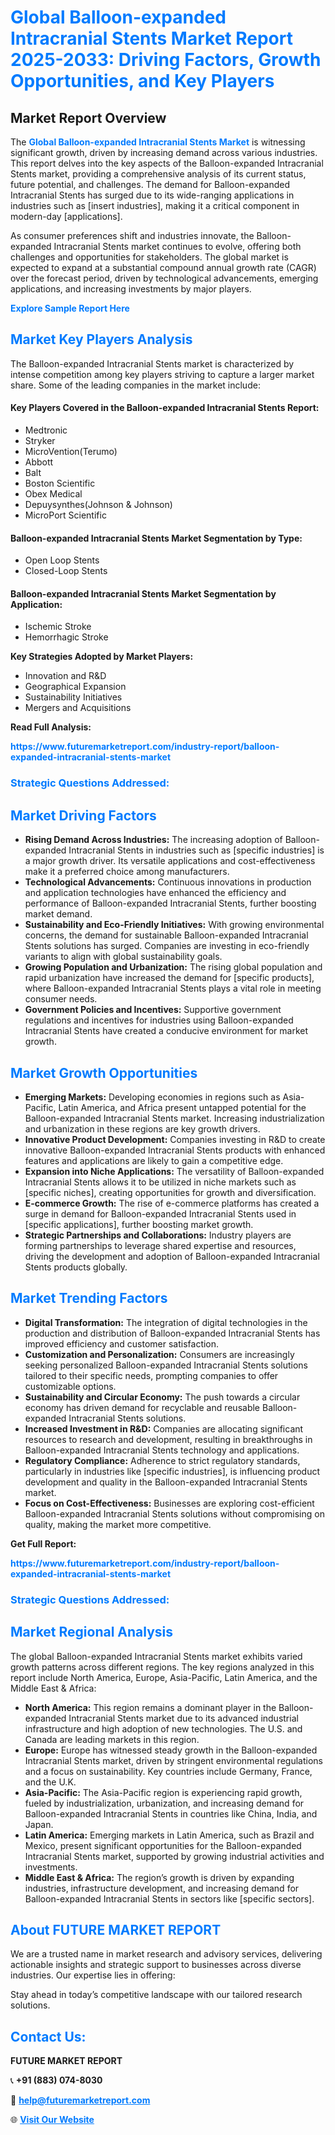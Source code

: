<h1 style="color: #007BFF;">Global Balloon-expanded Intracranial Stents Market Report 2025-2033: Driving Factors, Growth Opportunities, and Key Players</h1>

<section id="overview">
<h2>Market Report Overview</h2>
<p>The <a href="https://www.futuremarketreport.com/industry-report/balloon-expanded-intracranial-stents-market" style="color: #007BFF; text-decoration: none;"><strong>Global Balloon-expanded Intracranial Stents Market</strong></a> is witnessing significant growth, driven by increasing demand across various industries. This report delves into the key aspects of the Balloon-expanded Intracranial Stents market, providing a comprehensive analysis of its current status, future potential, and challenges. The demand for Balloon-expanded Intracranial Stents has surged due to its wide-ranging applications in industries such as [insert industries], making it a critical component in modern-day [applications].</p>
<p>As consumer preferences shift and industries innovate, the Balloon-expanded Intracranial Stents market continues to evolve, offering both challenges and opportunities for stakeholders. The global market is expected to expand at a substantial compound annual growth rate (CAGR) over the forecast period, driven by technological advancements, emerging applications, and increasing investments by major players.</p>
</section>

<section id="overview">
<p><a href="https://www.futuremarketreport.com/request-sample/reportId=84894" style="color: #007BFF; text-decoration: none;"><strong>Explore Sample Report Here</strong></a></p>
</section>

<section id="key-players">
<h2 style="color: #007BFF;">Market Key Players Analysis</h2>
<p>The Balloon-expanded Intracranial Stents market is characterized by intense competition among key players striving to capture a larger market share. Some of the leading companies in the market include:</p>
<h4>Key Players Covered in the Balloon-expanded Intracranial Stents Report:</h4>
<ul><li>Medtronic</li><li>Stryker</li><li>MicroVention(Terumo)</li><li>Abbott</li><li>Balt</li><li>Boston Scientific</li><li>Obex Medical</li><li>Depuysynthes(Johnson &amp; Johnson)</li><li>MicroPort Scientific</li></ul>
<h4>Balloon-expanded Intracranial Stents Market Segmentation by Type:</h4>
<ul><li>Open Loop Stents</li><li>Closed-Loop Stents</li></ul>

<h4>Balloon-expanded Intracranial Stents Market Segmentation by Application:</h4>
<ul><li>Ischemic Stroke</li><li>Hemorrhagic Stroke</li></ul>
<p><strong>Key Strategies Adopted by Market Players:</strong></p>
<ul>
<li>Innovation and R&D</li>
<li>Geographical Expansion</li>
<li>Sustainability Initiatives</li>
<li>Mergers and Acquisitions</li>
</ul>
</section>

<section>
<p><strong>Read Full Analysis: </strong></p><a href="https://www.futuremarketreport.com/industry-report/balloon-expanded-intracranial-stents-market" style="color: #007BFF; text-decoration: none;"><strong>https://www.futuremarketreport.com/industry-report/balloon-expanded-intracranial-stents-market</strong></a>
<h3 style="color: #007BFF;">Strategic Questions Addressed:</h3>
</section>

<section id="driving-factors">
<h2 style="color: #007BFF;">Market Driving Factors</h2>
<ul>
<li><strong>Rising Demand Across Industries:</strong> The increasing adoption of Balloon-expanded Intracranial Stents in industries such as [specific industries] is a major growth driver. Its versatile applications and cost-effectiveness make it a preferred choice among manufacturers.</li>
<li><strong>Technological Advancements:</strong> Continuous innovations in production and application technologies have enhanced the efficiency and performance of Balloon-expanded Intracranial Stents, further boosting market demand.</li>
<li><strong>Sustainability and Eco-Friendly Initiatives:</strong> With growing environmental concerns, the demand for sustainable Balloon-expanded Intracranial Stents solutions has surged. Companies are investing in eco-friendly variants to align with global sustainability goals.</li>
<li><strong>Growing Population and Urbanization:</strong> The rising global population and rapid urbanization have increased the demand for [specific products], where Balloon-expanded Intracranial Stents plays a vital role in meeting consumer needs.</li>
<li><strong>Government Policies and Incentives:</strong> Supportive government regulations and incentives for industries using Balloon-expanded Intracranial Stents have created a conducive environment for market growth.</li>
</ul>
</section>

<section id="growth-opportunities">
<h2 style="color: #007BFF;">Market Growth Opportunities</h2>
<ul>
<li><strong>Emerging Markets:</strong> Developing economies in regions such as Asia-Pacific, Latin America, and Africa present untapped potential for the Balloon-expanded Intracranial Stents market. Increasing industrialization and urbanization in these regions are key growth drivers.</li>
<li><strong>Innovative Product Development:</strong> Companies investing in R&D to create innovative Balloon-expanded Intracranial Stents products with enhanced features and applications are likely to gain a competitive edge.</li>
<li><strong>Expansion into Niche Applications:</strong> The versatility of Balloon-expanded Intracranial Stents allows it to be utilized in niche markets such as [specific niches], creating opportunities for growth and diversification.</li>
<li><strong>E-commerce Growth:</strong> The rise of e-commerce platforms has created a surge in demand for Balloon-expanded Intracranial Stents used in [specific applications], further boosting market growth.</li>
<li><strong>Strategic Partnerships and Collaborations:</strong> Industry players are forming partnerships to leverage shared expertise and resources, driving the development and adoption of Balloon-expanded Intracranial Stents products globally.</li>
</ul>
</section>

<section id="trending-factors">
<h2 style="color: #007BFF;">Market Trending Factors</h2>
<ul>
<li><strong>Digital Transformation:</strong> The integration of digital technologies in the production and distribution of Balloon-expanded Intracranial Stents has improved efficiency and customer satisfaction.</li>
<li><strong>Customization and Personalization:</strong> Consumers are increasingly seeking personalized Balloon-expanded Intracranial Stents solutions tailored to their specific needs, prompting companies to offer customizable options.</li>
<li><strong>Sustainability and Circular Economy:</strong> The push towards a circular economy has driven demand for recyclable and reusable Balloon-expanded Intracranial Stents solutions.</li>
<li><strong>Increased Investment in R&D:</strong> Companies are allocating significant resources to research and development, resulting in breakthroughs in Balloon-expanded Intracranial Stents technology and applications.</li>
<li><strong>Regulatory Compliance:</strong> Adherence to strict regulatory standards, particularly in industries like [specific industries], is influencing product development and quality in the Balloon-expanded Intracranial Stents market.</li>
<li><strong>Focus on Cost-Effectiveness:</strong> Businesses are exploring cost-efficient Balloon-expanded Intracranial Stents solutions without compromising on quality, making the market more competitive.</li>
</ul>
</section>

<section>
<p><strong>Get Full Report: </strong></p><a href="https://www.futuremarketreport.com/industry-report/balloon-expanded-intracranial-stents-market" style="color: #007BFF; text-decoration: none;"><strong>https://www.futuremarketreport.com/industry-report/balloon-expanded-intracranial-stents-market</strong></a>
<h3 style="color: #007BFF;">Strategic Questions Addressed:</h3>
</section>


<section id="regional-analysis">
<h2 style="color: #007BFF;">Market Regional Analysis</h2>
<p>The global Balloon-expanded Intracranial Stents market exhibits varied growth patterns across different regions. The key regions analyzed in this report include North America, Europe, Asia-Pacific, Latin America, and the Middle East & Africa:</p>
<ul>
<li><strong>North America:</strong> This region remains a dominant player in the Balloon-expanded Intracranial Stents market due to its advanced industrial infrastructure and high adoption of new technologies. The U.S. and Canada are leading markets in this region.</li>
<li><strong>Europe:</strong> Europe has witnessed steady growth in the Balloon-expanded Intracranial Stents market, driven by stringent environmental regulations and a focus on sustainability. Key countries include Germany, France, and the U.K.</li>
<li><strong>Asia-Pacific:</strong> The Asia-Pacific region is experiencing rapid growth, fueled by industrialization, urbanization, and increasing demand for Balloon-expanded Intracranial Stents in countries like China, India, and Japan.</li>
<li><strong>Latin America:</strong> Emerging markets in Latin America, such as Brazil and Mexico, present significant opportunities for the Balloon-expanded Intracranial Stents market, supported by growing industrial activities and investments.</li>
<li><strong>Middle East & Africa:</strong> The region’s growth is driven by expanding industries, infrastructure development, and increasing demand for Balloon-expanded Intracranial Stents in sectors like [specific sectors].</li>
</ul>
</section>

<footer>
<h2 style="color: #007BFF;">About FUTURE MARKET REPORT</h2>
<p>We are a trusted name in market research and advisory services, delivering actionable insights and strategic support to businesses across diverse industries. Our expertise lies in offering:</p>

<p>Stay ahead in today’s competitive landscape with our tailored research solutions.</p>

<h2 style="color: #007BFF;">Contact Us:</h2>
<p><strong>FUTURE MARKET REPORT</strong></p>
<p>📞 <strong>+91 (883) 074-8030</strong></p>
<p>📧 <strong><a href="mailto:help@futuremarketreport.com" style="color: #007BFF;">help@futuremarketreport.com</a></strong></p>
<p>🌐 <strong><a href="https://www.futuremarketreport.com/" style="color: #007BFF;">Visit Our Website</a></strong></p>
</footer>